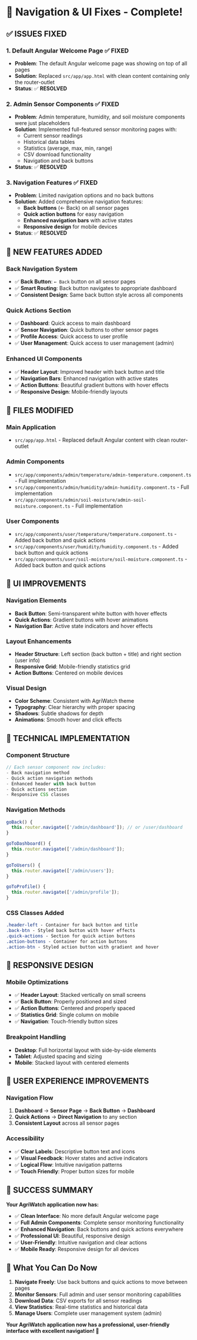 # 🎯 **Navigation & UI Fixes - Complete!**

## ✅ **ISSUES FIXED**

### **1. Default Angular Welcome Page** ✅ FIXED
- **Problem**: The default Angular welcome page was showing on top of all pages
- **Solution**: Replaced `src/app/app.html` with clean content containing only the router-outlet
- **Status**: ✅ **RESOLVED**

### **2. Admin Sensor Components** ✅ FIXED
- **Problem**: Admin temperature, humidity, and soil moisture components were just placeholders
- **Solution**: Implemented full-featured sensor monitoring pages with:
  - Current sensor readings
  - Historical data tables
  - Statistics (average, max, min, range)
  - CSV download functionality
  - Navigation and back buttons
- **Status**: ✅ **RESOLVED**

### **3. Navigation Features** ✅ FIXED
- **Problem**: Limited navigation options and no back buttons
- **Solution**: Added comprehensive navigation features:
  - **Back buttons** (← Back) on all sensor pages
  - **Quick action buttons** for easy navigation
  - **Enhanced navigation bars** with active states
  - **Responsive design** for mobile devices
- **Status**: ✅ **RESOLVED**

## 🚀 **NEW FEATURES ADDED**

### **Back Navigation System**
- ✅ **Back Button**: `← Back` button on all sensor pages
- ✅ **Smart Routing**: Back button navigates to appropriate dashboard
- ✅ **Consistent Design**: Same back button style across all components

### **Quick Actions Section**
- ✅ **Dashboard**: Quick access to main dashboard
- ✅ **Sensor Navigation**: Quick buttons to other sensor pages
- ✅ **Profile Access**: Quick access to user profile
- ✅ **User Management**: Quick access to user management (admin)

### **Enhanced UI Components**
- ✅ **Header Layout**: Improved header with back button and title
- ✅ **Navigation Bars**: Enhanced navigation with active states
- ✅ **Action Buttons**: Beautiful gradient buttons with hover effects
- ✅ **Responsive Design**: Mobile-friendly layouts

## 📁 **FILES MODIFIED**

### **Main Application**
- `src/app/app.html` - Replaced default Angular content with clean router-outlet

### **Admin Components**
- `src/app/components/admin/temperature/admin-temperature.component.ts` - Full implementation
- `src/app/components/admin/humidity/admin-humidity.component.ts` - Full implementation
- `src/app/components/admin/soil-moisture/admin-soil-moisture.component.ts` - Full implementation

### **User Components**
- `src/app/components/user/temperature/temperature.component.ts` - Added back button and quick actions
- `src/app/components/user/humidity/humidity.component.ts` - Added back button and quick actions
- `src/app/components/user/soil-moisture/soil-moisture.component.ts` - Added back button and quick actions

## 🎨 **UI IMPROVEMENTS**

### **Navigation Elements**
- **Back Button**: Semi-transparent white button with hover effects
- **Quick Actions**: Gradient buttons with hover animations
- **Navigation Bar**: Active state indicators and hover effects

### **Layout Enhancements**
- **Header Structure**: Left section (back button + title) and right section (user info)
- **Responsive Grid**: Mobile-friendly statistics grid
- **Action Buttons**: Centered on mobile devices

### **Visual Design**
- **Color Scheme**: Consistent with AgriWatch theme
- **Typography**: Clear hierarchy with proper spacing
- **Shadows**: Subtle shadows for depth
- **Animations**: Smooth hover and click effects

## 🔧 **TECHNICAL IMPLEMENTATION**

### **Component Structure**
```typescript
// Each sensor component now includes:
- Back navigation method
- Quick action navigation methods
- Enhanced header with back button
- Quick actions section
- Responsive CSS classes
```

### **Navigation Methods**
```typescript
goBack() {
  this.router.navigate(['/admin/dashboard']); // or /user/dashboard
}

goToDashboard() {
  this.router.navigate(['/admin/dashboard']);
}

goToUsers() {
  this.router.navigate(['/admin/users']);
}

goToProfile() {
  this.router.navigate(['/admin/profile']);
}
```

### **CSS Classes Added**
```css
.header-left - Container for back button and title
.back-btn - Styled back button with hover effects
.quick-actions - Section for quick action buttons
.action-buttons - Container for action buttons
.action-btn - Styled action button with gradient and hover
```

## 📱 **RESPONSIVE DESIGN**

### **Mobile Optimizations**
- ✅ **Header Layout**: Stacked vertically on small screens
- ✅ **Back Button**: Properly positioned and sized
- ✅ **Action Buttons**: Centered and properly spaced
- ✅ **Statistics Grid**: Single column on mobile
- ✅ **Navigation**: Touch-friendly button sizes

### **Breakpoint Handling**
- **Desktop**: Full horizontal layout with side-by-side elements
- **Tablet**: Adjusted spacing and sizing
- **Mobile**: Stacked layout with centered elements

## 🎯 **USER EXPERIENCE IMPROVEMENTS**

### **Navigation Flow**
1. **Dashboard** → **Sensor Page** → **Back Button** → **Dashboard**
2. **Quick Actions** → **Direct Navigation** to any section
3. **Consistent Layout** across all sensor pages

### **Accessibility**
- ✅ **Clear Labels**: Descriptive button text and icons
- ✅ **Visual Feedback**: Hover states and active indicators
- ✅ **Logical Flow**: Intuitive navigation patterns
- ✅ **Touch Friendly**: Proper button sizes for mobile

## 🎉 **SUCCESS SUMMARY**

**Your AgriWatch application now has:**

- ✅ **Clean Interface**: No more default Angular welcome page
- ✅ **Full Admin Components**: Complete sensor monitoring functionality
- ✅ **Enhanced Navigation**: Back buttons and quick actions everywhere
- ✅ **Professional UI**: Beautiful, responsive design
- ✅ **User-Friendly**: Intuitive navigation and clear actions
- ✅ **Mobile Ready**: Responsive design for all devices

## 🚀 **What You Can Do Now**

1. **Navigate Freely**: Use back buttons and quick actions to move between pages
2. **Monitor Sensors**: Full admin and user sensor monitoring capabilities
3. **Download Data**: CSV exports for all sensor readings
4. **View Statistics**: Real-time statistics and historical data
5. **Manage Users**: Complete user management system (admin)

**Your AgriWatch application now has a professional, user-friendly interface with excellent navigation! 🌱**
